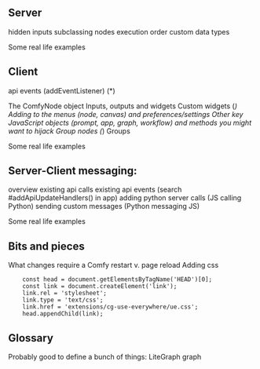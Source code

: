 ## Server

hidden inputs
subclassing nodes
execution order
custom data types

Some real life examples

## Client


api events (addEventListener) (*)

The ComfyNode object
Inputs, outputs and widgets
Custom widgets  (*)
Adding to the menus (node, canvas) and preferences/settings
Other key JavaScript objects (prompt, app, graph, workflow) and methods you might want to hijack
Group nodes  (*)
Groups

Some real life examples


## Server-Client messaging:

overview
existing api calls
existing api events (search #addApiUpdateHandlers() in app)
adding python server calls (JS calling Python)
sending custom messages (Python messaging JS)

Some real life examples

## Bits and pieces

What changes require a Comfy restart v. page reload
Adding css 

        const head = document.getElementsByTagName('HEAD')[0];
        const link = document.createElement('link');
        link.rel = 'stylesheet';
        link.type = 'text/css';
        link.href = 'extensions/cg-use-everywhere/ue.css';
        head.appendChild(link);


## Glossary

Probably good to define a bunch of things:
LiteGraph
graph
